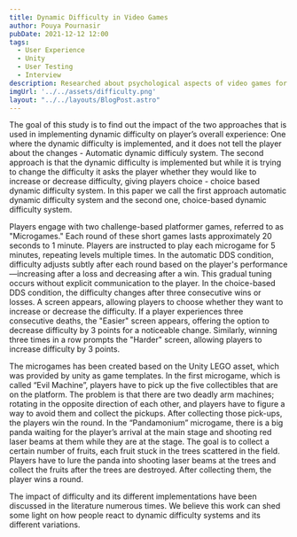 ```yaml
---
title: Dynamic Difficulty in Video Games
author: Pouya Pournasir
pubDate: 2021-12-12 12:00
tags:
  - User Experience
  - Unity
  - User Testing
  - Interview
description: Researched about psychological aspects of video games for optimized game design. Programmed an innovative dynamic difficulty system to maximize user’s enjoyment.
imgUrl: '../../assets/difficulty.png'
layout: "../../layouts/BlogPost.astro"
---
```




The goal of this study is to find out the impact of the two approaches that is used in implementing dynamic difficulty on player’s overall experience: One where the dynamic difficulty is implemented, and it does not tell the player about the changes - Automatic dynamic difficuly system. The second approach is that the dynamic difficulty is implemented but while it is trying to change the difficulty it asks the player whether they would like to increase or decrease difficulty, giving players choice - choice based dynamic difficulty system. In this paper we call the first approach automatic dynamic difficulty system and the second one, choice-based dynamic difficulty system.

Players engage with two challenge-based platformer games, referred to as "Microgames." Each round of these short games lasts approximately 20 seconds to 1 minute. Players are instructed to play each microgame for 5 minutes, repeating levels multiple times. In the automatic DDS condition, difficulty adjusts subtly after each round based on the player's performance—increasing after a loss and decreasing after a win. This gradual tuning occurs without explicit communication to the player. In the choice-based DDS condition, the difficulty changes after three consecutive wins or losses. A screen appears, allowing players to choose whether they want to increase or decrease the difficulty. If a player experiences three consecutive deaths, the "Easier" screen appears, offering the option to decrease difficulty by 3 points for a noticeable change. Similarly, winning three times in a row prompts the "Harder" screen, allowing players to increase difficulty by 3 points.

The microgames has been created based on the Unity LEGO asset, which was provided by unity as game templates. In the first microgame, which is called “Evil Machine”, players have to pick up the five collectibles that are on the platform. The problem is that there are two deadly arm machines; rotating in the opposite direction of each other, and players have to figure a way to avoid them and collect the pickups. After collecting those pick-ups, the players win the round. In the “Pandamonium” microgame, there is a big panda waiting for the player’s arrival at the main stage and shooting red laser beams at them while they are at the stage. The goal is to collect a certain number of fruits, each fruit stuck in the trees scattered in the field. Players have to lure the panda into shooting laser beams at the trees and collect the fruits after the trees are destroyed. After collecting them, the player wins a round.

The impact of difficulty and its different implementations have been discussed in the literature numerous times. We believe this work can shed some light on how people react to dynamic difficulty systems and its different variations.
